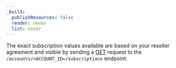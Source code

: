 ```yaml
---
_build:
  publishResources: false
  render: never
  list: never
---
```


The exact subscription values available are based on your reseller agreement and visible by sending a [GET](https://api.cloudflare.com/#account-subscriptions-list-subscriptions) request to the `/accounts/<ACCOUNT_ID>/subscriptions` endpoint.